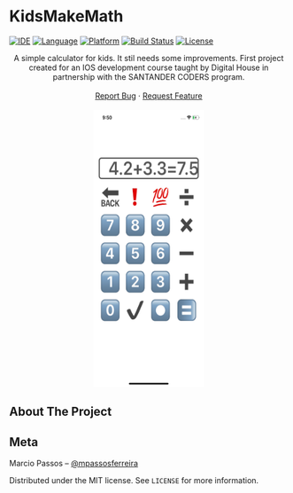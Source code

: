 # KidsMakeMath

[![IDE](https://img.shields.io/badge/Xcode-11.7-blue.svg)](https://developer.apple.com/xcode/)
[![Language](https://img.shields.io/badge/swift-5-orange.svg)](https://swift.org)
[![Platform](https://img.shields.io/badge/iOS-13.6-green.svg)](https://developer.apple.com/ios/)
[![Build Status](https://img.shields.io/badge/build-passing-green)](https://img.shields.io/badge/build-passing-green)
[![License](https://img.shields.io/github/license/Clean-Swift/CleanStore.svg)](LICENSE)



<p align="center">
  <p align="center">
    A simple calculator for kids. It stil needs some improvements.
   First project created for an IOS development course taught by Digital House in partnership with the SANTANDER CODERS program.
    <br />
    <br />
    <a href="https://github.com/mpassosferreira/KidsMakeMath/issues">Report Bug</a>
    ·
    <a href="https://github.com/mpassosferreira/KidsMakeMath/issues">Request Feature</a>
    <br />
    <br />
    <img src="screen-shot_iphone 11.png" alt="Screen Shoot Iphone 11" width="200" height="500">
  </p>
 </p>
  
## About The Project


## Meta

Marcio Passos – [@mpassosferreira](https://twitter.com/mpassosferreira)

Distributed under the MIT license. See ``LICENSE`` for more information.


[linkedin-url]: https://linkedin.com/in/marciopassosferreira
[product-screenshot]: images/screenshot.png
